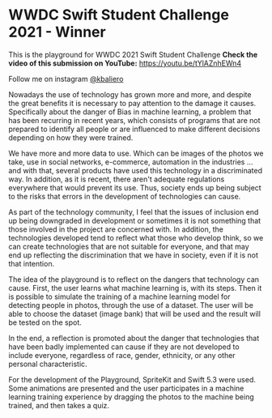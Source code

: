# WWDC Swift Student Challenge 2021 - Winner

This is the playground for WWDC 2021 Swift Student Challenge
**Check the video of this submission on YouTube:**
https://youtu.be/tYlAZnhEWn4

Follow me on instagram [@kbaliero](https://www.instagram.com/kbaliero/)


Nowadays the use of technology has grown more and more, and despite the great benefits it is necessary to pay attention to the damage it causes. Specifically about the danger of Bias in machine learning, a problem that has been recurring in recent years, which consists of programs that are not prepared to identify all people or are influenced to make different decisions depending on how they were trained.

We have more and more data to use. Which can be images of the photos we take, use in social networks, e-commerce, automation in the industries ... and with that, several products have used this technology in a discriminated way. In addition, as it is recent, there aren't adequate regulations everywhere that would prevent its use. Thus, society ends up being subject to the risks that errors in the development of technologies can cause.

As part of the technology community, I feel that the issues of inclusion end up being downgraded in development or sometimes it is not something that those involved in the project are concerned with. In addition, the technologies developed tend to reflect what those who develop think, so we can create technologies that are not suitable for everyone, and that may end up reflecting the discrimination that we have in society, even if it is not that intention.

The idea of ​​the playground is to reflect on the dangers that technology can cause. First, the user learns what machine learning is, with its steps. Then it is possible to simulate the training of a machine learning model for detecting people in photos, through the use of a dataset. The user will be able to choose the dataset (image bank) that will be used and the result will be tested on the spot.

In the end, a reflection is promoted about the danger that technologies that have been badly implemented can cause if they are not developed to include everyone, regardless of race, gender, ethnicity, or any other personal characteristic.

For the development of the Playground, SpriteKit and Swift 5.3 were used. Some animations are presented and the user participates in a machine learning training experience by dragging the photos to the machine being trained, and then takes a quiz.

